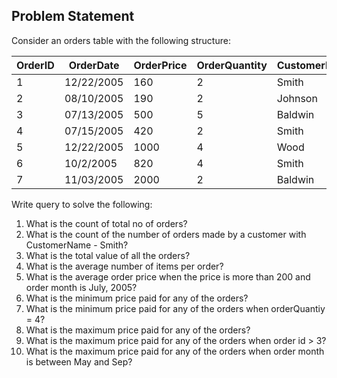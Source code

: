 ## Problem Statement
Consider an orders table with the following structure:

| OrderID | OrderDate  | OrderPrice | OrderQuantity | CustomerName |
|---------|------------|------------|---------------|--------------|
| 1       | 12/22/2005 | 160        | 2             | Smith        |
| 2       | 08/10/2005 | 190        | 2             | Johnson      |
| 3       | 07/13/2005 | 500        | 5             | Baldwin      |
| 4       | 07/15/2005 | 420        | 2             | Smith        |
| 5       | 12/22/2005 | 1000       | 4             | Wood         |
| 6       | 10/2/2005  | 820        | 4             | Smith        |
| 7       | 11/03/2005 | 2000       | 2             | Baldwin      |

Write query to solve the following:

1. What is the count of total no of orders?
2. What is the count of the number of orders made by a customer with CustomerName - Smith?
3. What is the total value of all the orders?
4. What is the average number of items per order? 
5. What is the average order price when the price is more than 200 and order month is July, 2005?
6. What is the minimum price paid for any of the orders?
7. What is the minimum price paid for any of the orders when orderQuantiy = 4? 
8. What is the maximum price paid for any of the orders?
9. What is the maximum price paid for any of the orders when order id > 3?
10. What is the maximum price paid for any of the orders when order month is between May and Sep?
